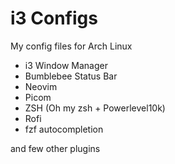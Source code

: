 # i3 Configs

My config files for Arch Linux

-   i3 Window Manager
-   Bumblebee Status Bar
-   Neovim
-   Picom
-   ZSH (Oh my zsh + Powerlevel10k)
-   Rofi
-   fzf autocompletion

and few other plugins
